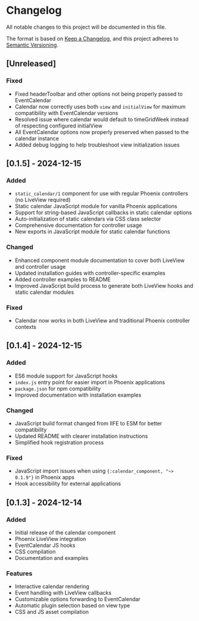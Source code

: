 # Changelog

All notable changes to this project will be documented in this file.

The format is based on [Keep a Changelog](https://keepachangelog.com/en/1.0.0/),
and this project adheres to [Semantic Versioning](https://semver.org/spec/v2.0.0.html).

## [Unreleased]

### Fixed
- Fixed headerToolbar and other options not being properly passed to EventCalendar
- Calendar now correctly uses both `view` and `initialView` for maximum compatibility with EventCalendar versions
- Resolved issue where calendar would default to timeGridWeek instead of respecting configured initialView
- All EventCalendar options now properly preserved when passed to the calendar instance
- Added debug logging to help troubleshoot view initialization issues

## [0.1.5] - 2024-12-15

### Added
- `static_calendar/1` component for use with regular Phoenix controllers (no LiveView required)
- Static calendar JavaScript module for vanilla Phoenix applications
- Support for string-based JavaScript callbacks in static calendar options
- Auto-initialization of static calendars via CSS class selector
- Comprehensive documentation for controller usage
- New exports in JavaScript module for static calendar functions

### Changed
- Enhanced component module documentation to cover both LiveView and controller usage
- Updated installation guides with controller-specific examples
- Added controller examples to README
- Improved JavaScript build process to generate both LiveView hooks and static calendar modules

### Fixed
- Calendar now works in both LiveView and traditional Phoenix controller contexts

## [0.1.4] - 2024-12-15

### Added
- ES6 module support for JavaScript hooks
- `index.js` entry point for easier import in Phoenix applications
- `package.json` for npm compatibility
- Improved documentation with installation examples

### Changed
- JavaScript build format changed from IIFE to ESM for better compatibility
- Updated README with clearer installation instructions
- Simplified hook registration process

### Fixed
- JavaScript import issues when using `{:calendar_component, "~> 0.1.9"}` in Phoenix apps
- Hook accessibility for external applications

## [0.1.3] - 2024-12-14

### Added
- Initial release of the calendar component
- Phoenix LiveView integration
- EventCalendar JS hooks
- CSS compilation
- Documentation and examples

### Features
- Interactive calendar rendering
- Event handling with LiveView callbacks
- Customizable options forwarding to EventCalendar
- Automatic plugin selection based on view type
- CSS and JS asset compilation
